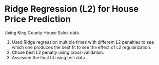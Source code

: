 # Ridge Regression (L2) for House Price Prediction
Using King County House Sales data.
1. Used Ridge regression multiple times with different L2 penalties to see which one produces the best fit to see the effect of L2 regularization.
2. Chose best L2 penalty using cross-validation.
3. Assessed the final fit using test data.
